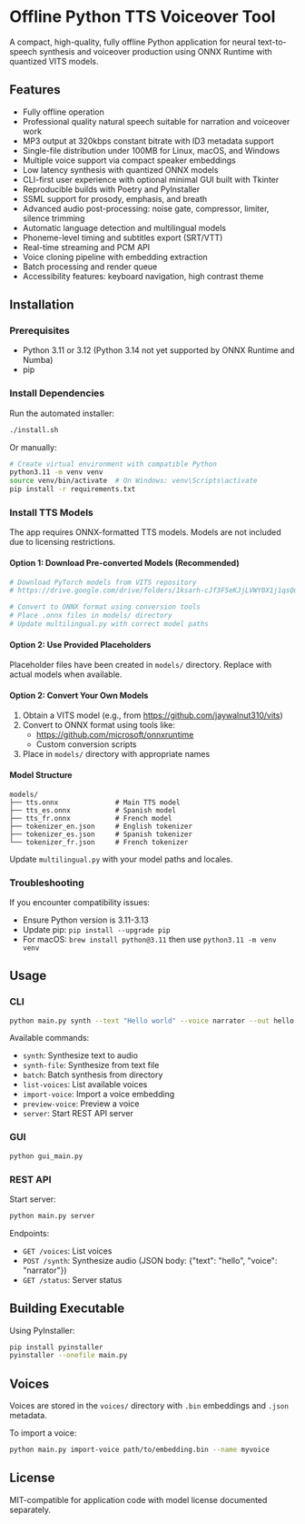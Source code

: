 # Offline Python TTS Voiceover Tool

A compact, high-quality, fully offline Python application for neural text-to-speech synthesis and voiceover production using ONNX Runtime with quantized VITS models.

## Features

- Fully offline operation
- Professional quality natural speech suitable for narration and voiceover work
- MP3 output at 320kbps constant bitrate with ID3 metadata support
- Single-file distribution under 100MB for Linux, macOS, and Windows
- Multiple voice support via compact speaker embeddings
- Low latency synthesis with quantized ONNX models
- CLI-first user experience with optional minimal GUI built with Tkinter
- Reproducible builds with Poetry and PyInstaller
- SSML support for prosody, emphasis, and breath
- Advanced audio post-processing: noise gate, compressor, limiter, silence trimming
- Automatic language detection and multilingual models
- Phoneme-level timing and subtitles export (SRT/VTT)
- Real-time streaming and PCM API
- Voice cloning pipeline with embedding extraction
- Batch processing and render queue
- Accessibility features: keyboard navigation, high contrast theme

## Installation

### Prerequisites

- Python 3.11 or 3.12 (Python 3.14 not yet supported by ONNX Runtime and Numba)
- pip

### Install Dependencies

Run the automated installer:

```bash
./install.sh
```

Or manually:

```bash
# Create virtual environment with compatible Python
python3.11 -m venv venv
source venv/bin/activate  # On Windows: venv\Scripts\activate
pip install -r requirements.txt
```

### Install TTS Models

The app requires ONNX-formatted TTS models. Models are not included due to licensing restrictions.

#### Option 1: Download Pre-converted Models (Recommended)

```bash
# Download PyTorch models from VITS repository
# https://drive.google.com/drive/folders/1ksarh-cJf3F5eKJjLVWY0X1j1qsQqiS2?usp=sharing

# Convert to ONNX format using conversion tools
# Place .onnx files in models/ directory
# Update multilingual.py with correct model paths
```

#### Option 2: Use Provided Placeholders

Placeholder files have been created in `models/` directory. Replace with actual models when available.

#### Option 2: Convert Your Own Models

1. Obtain a VITS model (e.g., from https://github.com/jaywalnut310/vits)
2. Convert to ONNX format using tools like:
   - https://github.com/microsoft/onnxruntime
   - Custom conversion scripts
3. Place in `models/` directory with appropriate names

#### Model Structure

```
models/
├── tts.onnx              # Main TTS model
├── tts_es.onnx           # Spanish model
├── tts_fr.onnx           # French model
├── tokenizer_en.json     # English tokenizer
├── tokenizer_es.json     # Spanish tokenizer
└── tokenizer_fr.json     # French tokenizer
```

Update `multilingual.py` with your model paths and locales.

### Troubleshooting

If you encounter compatibility issues:
- Ensure Python version is 3.11-3.13
- Update pip: `pip install --upgrade pip`
- For macOS: `brew install python@3.11` then use `python3.11 -m venv venv`

## Usage

### CLI

```bash
python main.py synth --text "Hello world" --voice narrator --out hello.mp3
```

Available commands:
- `synth`: Synthesize text to audio
- `synth-file`: Synthesize from text file
- `batch`: Batch synthesis from directory
- `list-voices`: List available voices
- `import-voice`: Import a voice embedding
- `preview-voice`: Preview a voice
- `server`: Start REST API server

### GUI

```bash
python gui_main.py
```

### REST API

Start server:
```bash
python main.py server
```

Endpoints:
- `GET /voices`: List voices
- `POST /synth`: Synthesize audio (JSON body: {"text": "hello", "voice": "narrator"})
- `GET /status`: Server status

## Building Executable

Using PyInstaller:

```bash
pip install pyinstaller
pyinstaller --onefile main.py
```

## Voices

Voices are stored in the `voices/` directory with `.bin` embeddings and `.json` metadata.

To import a voice:
```bash
python main.py import-voice path/to/embedding.bin --name myvoice
```

## License

MIT-compatible for application code with model license documented separately.
